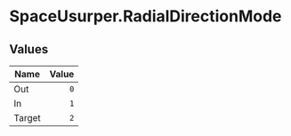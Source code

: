 # SpaceUsurper.RadialDirectionMode
## Values
| Name | Value |
| ---- | ----: |
| Out | `0` |
| In | `1` |
| Target | `2` |

